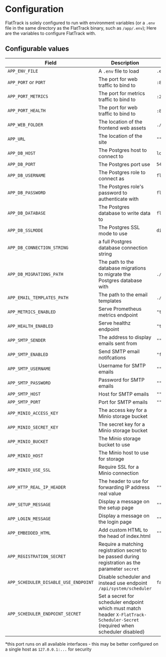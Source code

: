 # Configuration

FlatTrack is solely configured to run with environment variables (or a `.env` file in the same directory as the FlatTrack binary, such as `/app/.env`); Here are the variables to configure FlatTrack with.

## Configurable values

| Field                                | Description                                                                                                                   | Default                   |
|--------------------------------------|-------------------------------------------------------------------------------------------------------------------------------|---------------------------|
| `APP_ENV_FILE`                       | A `.env` file to load                                                                                                         | `.env`                    |
| `APP_PORT` or `PORT`                 | The port for web traffic to bind to                                                                                           | `:8080` *                 |
| `APP_PORT_METRICS`                   | The port for metrics traffic to bind to                                                                                       | `:2112` *                 |
| `APP_PORT_HEALTH`                    | The port for web traffic to bind to                                                                                           | `:8081` *                 |
| `APP_WEB_FOLDER`                     | The location of the frontend web assets                                                                                       | `./kodata/web`            |
| `APP_URL`                            | The location of the site                                                                                                      | `""`                      |
| `APP_DB_HOST`                        | The Postgres host to connect to                                                                                               | `localhost`               |
| `APP_DB_PORT`                        | The Postgres port use                                                                                                         | `5432`                    |
| `APP_DB_USERNAME`                    | The Postgres role to connect as                                                                                               | `flattrack`               |
| `APP_DB_PASSWORD`                    | The Postgres role's password to authenticate with                                                                             | `flattrack`               |
| `APP_DB_DATABASE`                    | The Postgres database to write data to                                                                                        | `flattrack`               |
| `APP_DB_SSLMODE`                     | The Postgres SSL mode to use                                                                                                  | `disable`                 |
| `APP_DB_CONNECTION_STRING`           | a full Postgres database connection string                                                                                    |                           |
| `APP_DB_MIGRATIONS_PATH`             | The path to the database migrations to migrate the Postgres database with                                                     | `./kodata/migrations`     |
| `APP_EMAIL_TEMPLATES_PATH`           | The path to the email templates                                                                                               | `./kodata/emailTemplates` |
| `APP_METRICS_ENABLED`                | Serve Prometheus metrics endpoint                                                                                             | `"true"`                  |
| `APP_HEALTH_ENABLED`                 | Serve healthz endpoint                                                                                                        | `"true"`                  |
| `APP_SMTP_SENDER`                    | The address to display emails sent from                                                                                       | `""`                      |
| `APP_SMTP_ENABLED`                   | Send SMTP email notifcations                                                                                                  | `"false"`                 |
| `APP_SMTP_USERNAME`                  | Username for SMTP emails                                                                                                      | `""`                      |
| `APP_SMTP_PASSWORD`                  | Password for SMTP emails                                                                                                      | `""`                      |
| `APP_SMTP_HOST`                      | Host for SMTP emails                                                                                                          | `""`                      |
| `APP_SMTP_PORT`                      | Port for SMTP emails                                                                                                          | `""`                      |
| `APP_MINIO_ACCESS_KEY`               | The access key for a Minio storage bucket                                                                                     |                           |
| `APP_MINIO_SECRET_KEY`               | The secret key for a Minio storage bucket                                                                                     |                           |
| `APP_MINIO_BUCKET`                   | The Minio storage bucket to use                                                                                               |                           |
| `APP_MINIO_HOST`                     | The Minio host to use for storage                                                                                             |                           |
| `APP_MINIO_USE_SSL`                  | Require SSL for a Minio connection                                                                                            |                           |
| `APP_HTTP_REAL_IP_HEADER`            | The header to use for forwarding IP address real value                                                                        | `""`                      |
| `APP_SETUP_MESSAGE`                  | Display a message on the setup page                                                                                           | `""`                      |
| `APP_LOGIN_MESSAGE`                  | Display a message on the login page                                                                                           | `""`                      |
| `APP_EMBEDDED_HTML`                  | Add custom HTML to the head of index.html                                                                                     | `""`                      |
| `APP_REGISTRATION_SECRET`            | Require a matching registration secret to be passed during registration as the parameter `secret`                             |                           |
| `APP_SCHEDULER_DISABLE_USE_ENDPOINT` | Disable scheduler and instead use endpoint `/api/system/scheduler`                                                            | `false`                   |
| `APP_SCHEDULER_ENDPOINT_SECRET`      | Set a secret for scheduler endpoint which must match header `X-FlatTrack-Scheduler-Secret` (required when scheduler disabled) |                           |

\*this port runs on all available interfaces - this may be better configured on a single host as `127.0.0.1:...` for security

